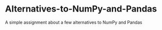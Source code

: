 # Alternatives-to-NumPy-and-Pandas
A simple assignment about a few alternatives to NumPy and Pandas
